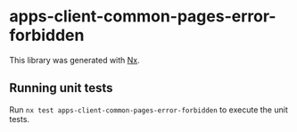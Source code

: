 # apps-client-common-pages-error-forbidden

This library was generated with [Nx](https://nx.dev).

## Running unit tests

Run `nx test apps-client-common-pages-error-forbidden` to execute the unit tests.
